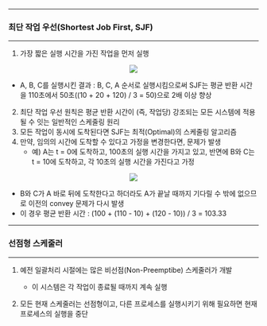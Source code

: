-----
### 최단 작업 우선(Shortest Job First, SJF)
-----
1. 가장 짧은 실행 시간을 가진 작업을 먼저 실행
<div align="center">
<img src="https://github.com/user-attachments/assets/c33d53c3-1608-4d0e-980c-f3b4e53fc5b1">
</div>

  - A, B, C를 실행시킨 결과 : B, C, A 순서로 실행시킴으로써 SJF는 평균 반환 시간을 110초에서 50초((10 + 20 + 120) / 3 = 50)으로 2배 이상 향상

2. 최단 작업 우선 원칙은 평균 반환 시간이 (즉, 작업당) 강조되는 모든 시스템에 적용될 수 잇는 일반적인 스케줄링 원리
3. 모든 작업이 동시에 도착된다면 SJF는 최적(Optimal)의 스케줄링 알고리즘
4. 만약, 임의의 시간에 도착할 수 있다고 가정을 변경한다면, 문제가 발생
   - 예) A는 t = 0에 도착하고, 100초의 실행 시간을 가지고 있고, 반면에 B와 C는 t = 10에 도착하고, 각 10초의 실행 시간을 가진다고 가정
<div align="center">
<img src="https://github.com/user-attachments/assets/252b3bb5-e72c-4ebc-b2c6-2f2575d65773">
</div>

   - B와 C가 A 바로 뒤에 도착한다고 하더라도 A가 끝날 때까지 기다릴 수 밖에 없으므로 이전의 convey 문제가 다시 발생
   - 이 경우 평균 반환 시간 : (100 + (110 - 10) + (120 - 10)) / 3 = 103.33

-----
### 선점형 스케줄러
-----
1. 예전 일괄처리 시절에는 많은 비선점(Non-Preemptibe) 스케줄러가 개발
   - 이 시스템은 각 작업이 종료될 때까지 계속 실행

2. 모든 현재 스케줄러는 선점형이고, 다른 프로세스를 실행시키기 위해 필요하면 현재 프로세스의 실행을 중단

